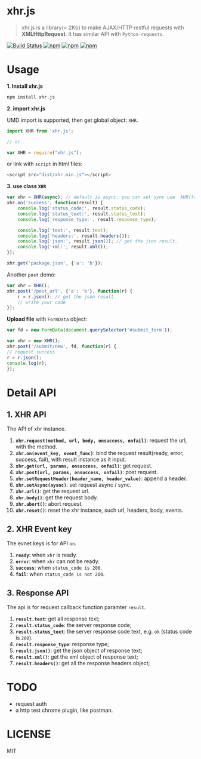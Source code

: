 # xhr.js

> xhr.js is a library(< 2Kb) to make AJAX/HTTP restful requests with **XMLHttpRequest**. It has similar API with `Python-requests`.

[![Build Status](https://travis-ci.org/hustcc/xhr.js.svg?branch=master)](https://travis-ci.org/hustcc/xhr.js) [![npm](https://img.shields.io/npm/v/xhr.js.svg?style=flat-square)](https://www.npmjs.com/package/xhr.js) [![npm](https://img.shields.io/npm/dt/xhr.js.svg?style=flat-square)](https://www.npmjs.com/package/xhr.js) [![npm](https://img.shields.io/npm/l/xhr.js.svg?style=flat-square)](https://www.npmjs.com/package/xhr.js)


# Usage

**1. Install xhr.js**

```sh
npm install xhr.js
```

**2. import xhr.js**


UMD import is supported, then get global object: `XHR`.

```js
import XHR from 'xhr.js';

// or

var XHR = require("xhr.js");
```

or link with `script` in html files: 

```js
<script src="dist/xhr.min.js"></script>
```

**3. use class `XHR`**

```js
var xhr = XHR(async); // default is async. you can set sync use  XHR(false)
xhr.on('success', function(result) {
	console.log('status_code:', result.status_code);
	console.log('status_text:', result.status_text);
	console.log('response_type:', result.response_type);

	console.log('text:', result.text);
	console.log('headers:', result.headers());
	console.log('json:', result.json()); // get the json result.
	console.log('xml:', result.xml());
});

xhr.get('package.json', {'a': 'b'});
```

Another `post` demo:

```js
var xhr = XHR();
xhr.post('/post_url', {'a': 'b'}, function(r) {
	r = r.json(); // get the json result.
	// write your code
});
```

**Upload file** with `FormData` object: 

```js
var fd = new FormData(document.querySelector('#submit_form'));

var xhr = new XHR();
xhr.post('/submit/new', fd, function(r) {
// request success
r = r.json();
console.log(r);
});
```


# Detail API

## 1. XHR API

The API of xhr instance.

1. **`xhr.request(method, url, body, onsuccess, onfail)`**: request the url, with the method.
2. **`xhr.on(event_key, event_func)`**: bind the request result(ready, error, success, fail), with result instance as it input.
2. **`xhr.get(url, params, onsuccess, onfail)`**: get request.
3. **`xhr.post(url, params, onsuccess, onfail)`**: post request.
4. **`xhr.setRequestHeader(header_name, header_value)`**: append a header.
5. **`xhr.setAsync(aysnc)`**: set request async / sync.
6. **`xhr.url()`**: get the request url.
7. **`xhr.body()`**: get the request body.
8. **`xhr.abort()`**: abort request.
9. **`xhr.reset()`**: reset the xhr instance, such url, headers, body, events.


## 2. XHR Event key

The evnet keys is for API `on`.

1. **`ready`**: when `xhr` is ready.
2. **`error`**: when `xhr` can not be ready.
3. **`success`**: when `status_code is 200`.
4. **`fail`**: when `status_code is not 200`.

## 3. Response API

The api is for request callback function paramter `result`.

1. **`result.text`**: get all response text;
2. **`result.status_code`**: the server response code;
3. **`result.status_text`**: the server response code text, e.g. `ok` (status code is `200`).
4. **`result.response_type`**: response type;
5. **`result.json()`**: get the json object of response text;
6. **`result.xml()`**: get the xml object of response text;
7. **`result.headers()`**: get all the response headers object;


# TODO

 - request auth
 - a http test chrome plugin, like postman.


# LICENSE

MIT